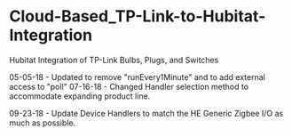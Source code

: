 # Cloud-Based_TP-Link-to-Hubitat-Integration
Hubitat Integration of TP-Link Bulbs, Plugs, and Switches

05-05-18 - Updated to remove "runEvery1Minute" and to add external access to "poll"
07-16-18 - Changed Handler selection method to accommodate expanding product line.

09-23-18 - Update Device Handlers to match the HE Generic Zigbee I/O as much as possible.
